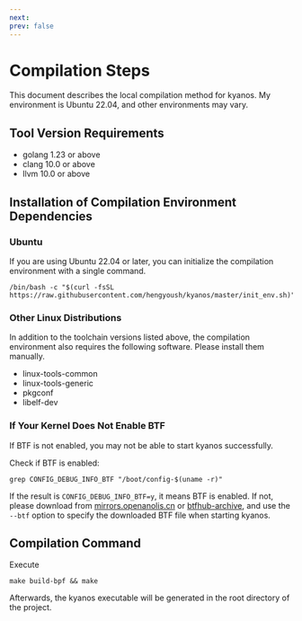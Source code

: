 ```yaml
---
next:
prev: false
---
```

# Compilation Steps

This document describes the local compilation method for kyanos. My environment is Ubuntu 22.04, and other environments may vary.

## Tool Version Requirements

- golang 1.23 or above
- clang 10.0 or above
- llvm 10.0 or above

## Installation of Compilation Environment Dependencies
### Ubuntu
If you are using Ubuntu 22.04 or later, you can initialize the compilation environment with a single command.
```
/bin/bash -c "$(curl -fsSL https://raw.githubusercontent.com/hengyoush/kyanos/master/init_env.sh)"
```
### Other Linux Distributions
In addition to the toolchain versions listed above, the compilation environment also requires the following software. Please install them manually.

- linux-tools-common
- linux-tools-generic
- pkgconf
- libelf-dev

### If Your Kernel Does Not Enable BTF
If BTF is not enabled, you may not be able to start kyanos successfully.

Check if BTF is enabled:
```
grep CONFIG_DEBUG_INFO_BTF "/boot/config-$(uname -r)"
```
If the result is `CONFIG_DEBUG_INFO_BTF=y`, it means BTF is enabled. If not, please download from [mirrors.openanolis.cn](https://mirrors.openanolis.cn/coolbpf/btf/) or [btfhub-archive](https://github.com/aquasecurity/btfhub-archive/), and use the `--btf` option to specify the downloaded BTF file when starting kyanos.

## Compilation Command
Execute
```
make build-bpf && make
```

Afterwards, the kyanos executable will be generated in the root directory of the project.